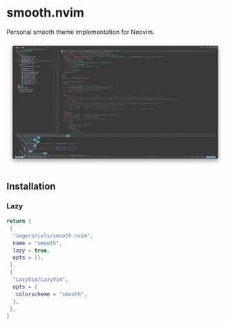 # smooth.nvim

Personal smooth theme implementation for Neovim.

![screenshot](./theme.png)

## Installation

### Lazy

```lua
return {
 {
  "segersniels/smooth.nvim",
  name = "smooth",
  lazy = true,
  opts = {},
 },
 {
  "LazyVim/LazyVim",
  opts = {
   colorscheme = "smooth",
  },
 },
}
```
